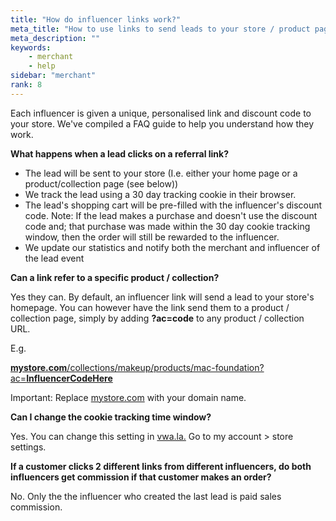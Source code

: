 ```yaml
---
title: "How do influencer links work?"
meta_title: "How to use links to send leads to your store / product pages"
meta_description: ""
keywords:
    - merchant
    - help
sidebar: "merchant"
rank: 8
---
```


Each influencer is given a unique, personalised link and discount code to your store. We've compiled a FAQ guide to help you understand how they work.

**What happens when a lead clicks on a referral link?**

*   The lead will be sent to your store (I.e. either your home page or a product/collection page (see below))
*   We track the lead using a 30 day tracking cookie in their browser.
*   The lead's shopping cart will be pre-filled with the influencer's discount code. Note: If the lead makes a purchase and doesn't use the discount code and; that purchase was made within the 30 day cookie tracking window, then the order will still be rewarded to the influencer.
*   We update our statistics and notify both the merchant and influencer of the lead event

**Can a link refer to a specific product / collection?**

Yes they can. By default, an influencer link will send a lead to your store's homepage. You can however have the link send them to a product / collection page, simply by adding **?ac=code** to any product / collection URL.  
  
E.g.

[**mystore.com**/collections/makeup/products/mac-foundation?ac=**InfluencerCodeHere**](http://mystore.com/collections/makeup/products/mac-foundation?ac=InfluencerCodeHere) 

Important: Replace [mystore.com](http://mystore.com) with your domain name.

**Can I change the cookie tracking time window?**

Yes. You can change this setting in [vwa.la.](https://vwa.la) Go to my account > store settings.

**If a customer clicks 2 different links from different influencers, do both influencers get commission if that customer makes an order?**

No. Only the the influencer who created the last lead is paid sales commission.